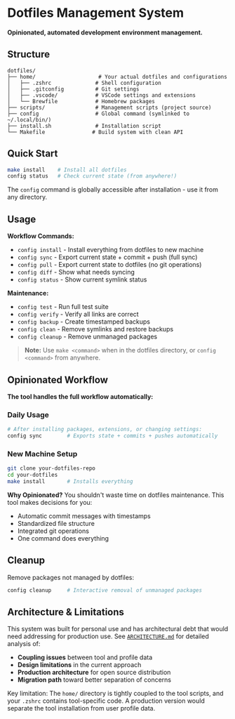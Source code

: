 # Dotfiles Management System

**Opinionated, automated development environment management.**

## Structure

```
dotfiles/
├── home/                    # Your actual dotfiles and configurations
│   ├── .zshrc              # Shell configuration
│   ├── .gitconfig          # Git settings
│   ├── .vscode/            # VSCode settings and extensions
│   └── Brewfile            # Homebrew packages
├── scripts/                # Management scripts (project source)
├── config                  # Global command (symlinked to ~/.local/bin/)
├── install.sh              # Installation script
└── Makefile               # Build system with clean API
```

## Quick Start

```bash
make install    # Install all dotfiles
config status   # Check current state (from anywhere!)
```

The `config` command is globally accessible after installation - use it from any directory.

## Usage

**Workflow Commands:**

- `config install` - Install everything from dotfiles to new machine
- `config sync` - Export current state + commit + push (full sync)
- `config pull` - Export current state to dotfiles (no git operations)
- `config diff` - Show what needs syncing
- `config status` - Show current symlink status

**Maintenance:**

- `config test` - Run full test suite
- `config verify` - Verify all links are correct
- `config backup` - Create timestamped backups
- `config clean` - Remove symlinks and restore backups
- `config cleanup` - Remove unmanaged packages

> **Note:** Use `make <command>` when in the dotfiles directory, or `config <command>` from anywhere.

## Opinionated Workflow

**The tool handles the full workflow automatically:**

### Daily Usage

```bash
# After installing packages, extensions, or changing settings:
config sync        # Exports state + commits + pushes automatically
```

### New Machine Setup

```bash
git clone your-dotfiles-repo
cd your-dotfiles
make install       # Installs everything
```

**Why Opinionated?** You shouldn't waste time on dotfiles maintenance. This tool makes decisions for you:

- Automatic commit messages with timestamps
- Standardized file structure
- Integrated git operations
- One command does everything

## Cleanup

Remove packages not managed by dotfiles:

```bash
config cleanup     # Interactive removal of unmanaged packages
```

## Architecture & Limitations

This system was built for personal use and has architectural debt that would need addressing for production use. See [`ARCHITECTURE.md`](ARCHITECTURE.md) for detailed analysis of:

- **Coupling issues** between tool and profile data
- **Design limitations** in the current approach
- **Production architecture** for open source distribution
- **Migration path** toward better separation of concerns

Key limitation: The `home/` directory is tightly coupled to the tool scripts, and your `.zshrc` contains tool-specific code. A production version would separate the tool installation from user profile data.
